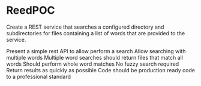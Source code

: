 # ReedPOC
Create a  REST service that searches a configured directory and subdirectories for files containing a list of words that are provided to the service.
 
Present a simple rest API to allow perform a search
Allow searching with multiple words
Multiple word searches should return files that match all words
Should perform whole word matches
No fuzzy search required
Return results as quickly as possible
Code should be production ready code to a professional standard
